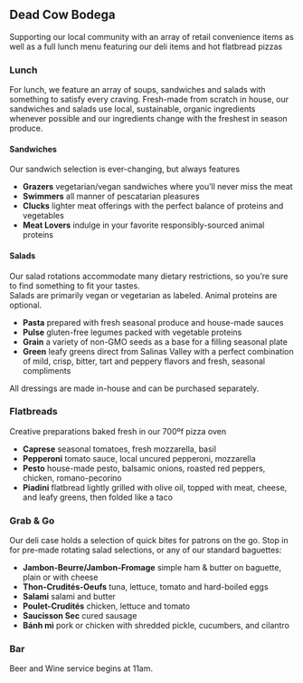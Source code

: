 ## Dead Cow Bodega

Supporting our local community with an array of retail convenience items as well as a full lunch menu featuring our deli items and hot flatbread pizzas 

### Lunch

For lunch, we feature an array of soups, sandwiches and salads with something to satisfy every craving. Fresh-made from scratch in house, our sandwiches and salads use local, sustainable, organic ingredients whenever possible and our ingredients change with the freshest in season produce.

#### Sandwiches

Our sandwich selection is ever-changing, but always features
- **Grazers** vegetarian/vegan sandwiches where you’ll never miss the meat
- **Swimmers** all manner of pescatarian pleasures
- **Clucks** lighter meat offerings with the perfect balance of proteins and vegetables
- **Meat Lovers** indulge in your favorite responsibly-sourced animal proteins


#### Salads
Our salad rotations accommodate many dietary restrictions, so you’re sure to find something to fit your tastes.    
Salads are primarily vegan or vegetarian as labeled. Animal proteins are optional.
- **Pasta** prepared with fresh seasonal produce and house-made sauces
- **Pulse** gluten-free legumes packed with vegetable proteins
- **Grain** a variety of non-GMO seeds as a base for a filling seasonal plate
- **Green** leafy greens direct from Salinas Valley with a perfect combination of mild, crisp, bitter, tart and peppery flavors and fresh, seasonal compliments

All dressings are made in-house and can be purchased separately. 

### Flatbreads
Creative preparations baked fresh in our 700ºf pizza oven
- **Caprese** seasonal tomatoes, fresh mozzarella, basil
- **Pepperoni** tomato sauce, local uncured pepperoni, mozzarella
- **Pesto** house-made pesto, balsamic onions, roasted red peppers, chicken, romano-pecorino
- **Piadini** flatbread lightly grilled with olive oil, topped with meat, cheese, and leafy greens, then folded like a taco 


### Grab & Go
Our deli case holds a selection of quick bites for patrons on the go. Stop in for pre-made rotating salad selections, or any of our standard baguettes:
- **Jambon-Beurre/Jambon-Fromage** simple ham & butter on baguette, plain or with cheese
- **Thon-Crudités-Oeufs** tuna, lettuce, tomato and hard-boiled eggs
- **Salami** salami and butter
- **Poulet-Crudités** chicken, lettuce and tomato
- **Saucisson Sec** cured sausage
- **Bánh mì** pork or chicken with shredded pickle, cucumbers, and cilantro

### Bar
Beer and Wine service begins at 11am.
